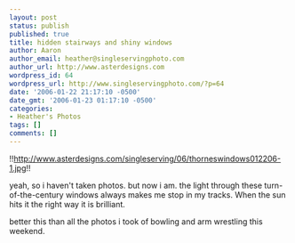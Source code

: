 ```yaml
---
layout: post
status: publish
published: true
title: hidden stairways and shiny windows
author: Aaron
author_email: heather@singleservingphoto.com
author_url: http://www.asterdesigns.com
wordpress_id: 64
wordpress_url: http://www.singleservingphoto.com/?p=64
date: '2006-01-22 21:17:10 -0500'
date_gmt: '2006-01-23 01:17:10 -0500'
categories:
- Heather's Photos
tags: []
comments: []
---
```

!!http://www.asterdesigns.com/singleserving/06/thorneswindows012206-1.jpg!!

yeah, so i haven't taken photos. but now i am. the light through these
turn-of-the-century windows always makes me stop in my tracks. When the
sun hits it the right way it is brilliant.

better this than all the photos i took of bowling and arm wrestling this
weekend.
